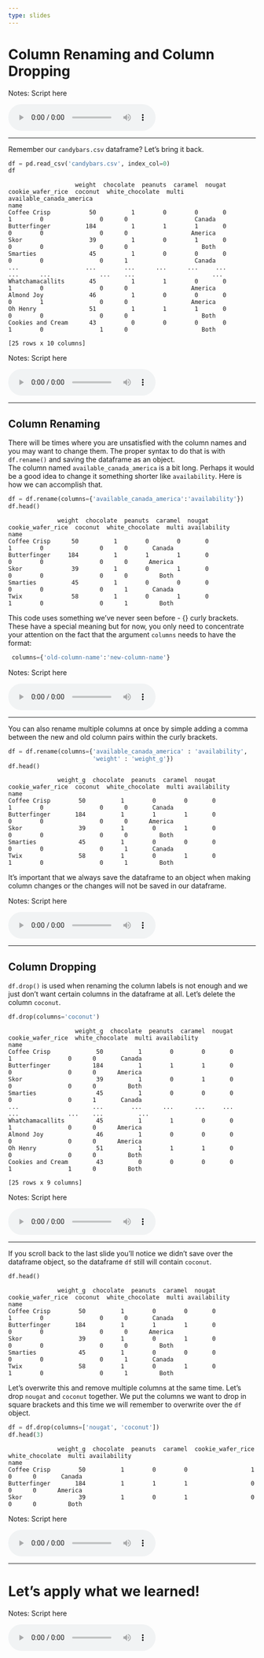 ```yaml
---
type: slides
---
```


# Column Renaming and Column Dropping

Notes: Script here

<html>

<audio controls >

<source src="/placeholder_audio.mp3" />

</audio>

</html>

---

Remember our `candybars.csv` dataframe? Let’s bring it back.

``` python
df = pd.read_csv('candybars.csv', index_col=0)
df
```

```out
                   weight  chocolate  peanuts  caramel  nougat  cookie_wafer_rice  coconut  white_chocolate  multi available_canada_america
name                                                                                                                                       
Coffee Crisp           50          1        0        0       0                  1        0                0      0                   Canada
Butterfinger          184          1        1        1       0                  0        0                0      0                  America
Skor                   39          1        0        1       0                  0        0                0      0                     Both
Smarties               45          1        0        0       0                  0        0                0      1                   Canada
...                   ...        ...      ...      ...     ...                ...      ...              ...    ...                      ...
Whatchamacallits       45          1        1        0       0                  1        0                0      0                  America
Almond Joy             46          1        0        0       0                  0        1                0      0                  America
Oh Henry               51          1        1        1       0                  0        0                0      0                     Both
Cookies and Cream      43          0        0        0       0                  1        0                1      0                     Both

[25 rows x 10 columns]
```

Notes: Script here

<html>

<audio controls >

<source src="/placeholder_audio.mp3" />

</audio>

</html>

---

## Column Renaming

There will be times where you are unsatisfied with the column names and
you may want to change them. The proper syntax to do that is with
`df.rename()` and saving the dataframe as an object.  
The column named `available_canada_america` is a bit long. Perhaps it
would be a good idea to change it something shorter like `availability`.
Here is how we can accomplish that.

``` python
df = df.rename(columns={'available_canada_america':'availability'})
df.head()
```

```out
              weight  chocolate  peanuts  caramel  nougat  cookie_wafer_rice  coconut  white_chocolate  multi availability
name                                                                                                                      
Coffee Crisp      50          1        0        0       0                  1        0                0      0       Canada
Butterfinger     184          1        1        1       0                  0        0                0      0      America
Skor              39          1        0        1       0                  0        0                0      0         Both
Smarties          45          1        0        0       0                  0        0                0      1       Canada
Twix              58          1        0        1       0                  1        0                0      1         Both
```

This code uses something we’ve never seen before - {} curly brackets.
These have a special meaning but for now, you only need to concentrate
your attention on the fact that the argument `columns` needs to have the
format:

``` python
 columns={'old-column-name':'new-column-name'}
```

Notes: Script here

<html>

<audio controls >

<source src="/placeholder_audio.mp3" />

</audio>

</html>

---

You can also rename multiple columns at once by simple adding a comma
between the new and old column pairs within the curly brackets.

``` python
df = df.rename(columns={'available_canada_america' : 'availability',
                        'weight' : 'weight_g'})
df.head()
```

```out
              weight_g  chocolate  peanuts  caramel  nougat  cookie_wafer_rice  coconut  white_chocolate  multi availability
name                                                                                                                        
Coffee Crisp        50          1        0        0       0                  1        0                0      0       Canada
Butterfinger       184          1        1        1       0                  0        0                0      0      America
Skor                39          1        0        1       0                  0        0                0      0         Both
Smarties            45          1        0        0       0                  0        0                0      1       Canada
Twix                58          1        0        1       0                  1        0                0      1         Both
```

It’s important that we always save the dataframe to an object when
making column changes or the changes will not be saved in our dataframe.

Notes: Script here

<html>

<audio controls >

<source src="/placeholder_audio.mp3" />

</audio>

</html>

---

## Column Dropping

`df.drop()` is used when renaming the column labels is not enough and we
just don’t want certain columns in the dataframe at all. Let’s delete
the column `coconut`.

``` python
df.drop(columns='coconut')
```

```out
                   weight_g  chocolate  peanuts  caramel  nougat  cookie_wafer_rice  white_chocolate  multi availability
name                                                                                                                    
Coffee Crisp             50          1        0        0       0                  1                0      0       Canada
Butterfinger            184          1        1        1       0                  0                0      0      America
Skor                     39          1        0        1       0                  0                0      0         Both
Smarties                 45          1        0        0       0                  0                0      1       Canada
...                     ...        ...      ...      ...     ...                ...              ...    ...          ...
Whatchamacallits         45          1        1        0       0                  1                0      0      America
Almond Joy               46          1        0        0       0                  0                0      0      America
Oh Henry                 51          1        1        1       0                  0                0      0         Both
Cookies and Cream        43          0        0        0       0                  1                1      0         Both

[25 rows x 9 columns]
```

Notes: Script here

<html>

<audio controls >

<source src="/placeholder_audio.mp3" />

</audio>

</html>

---

If you scroll back to the last slide you’ll notice we didn’t save over
the dataframe object, so the dataframe `df` still will contain
`coconut`.

``` python
df.head()
```

```out
              weight_g  chocolate  peanuts  caramel  nougat  cookie_wafer_rice  coconut  white_chocolate  multi availability
name                                                                                                                        
Coffee Crisp        50          1        0        0       0                  1        0                0      0       Canada
Butterfinger       184          1        1        1       0                  0        0                0      0      America
Skor                39          1        0        1       0                  0        0                0      0         Both
Smarties            45          1        0        0       0                  0        0                0      1       Canada
Twix                58          1        0        1       0                  1        0                0      1         Both
```

Let’s overwrite this and remove multiple columns at the same time. Let’s
drop `nougat` and `coconut` together. We put the columns we want to drop
in square brackets and this time we will remember to overwrite over the
`df` object.

``` python
df = df.drop(columns=['nougat', 'coconut'])
df.head(3)
```

```out
              weight_g  chocolate  peanuts  caramel  cookie_wafer_rice  white_chocolate  multi availability
name                                                                                                       
Coffee Crisp        50          1        0        0                  1                0      0       Canada
Butterfinger       184          1        1        1                  0                0      0      America
Skor                39          1        0        1                  0                0      0         Both
```

Notes: Script here

<html>

<audio controls >

<source src="/placeholder_audio.mp3" />

</audio>

</html>

---

# Let’s apply what we learned\!

Notes: Script here

<html>

<audio controls >

<source src="/placeholder_audio.mp3" />

</audio>

</html>
